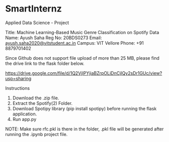 # SmartInternz
Applied Data Science - Project

Title: Machine Learning-Based Music Genre Classification on Spotify Data 
Name: Ayush Saha
Reg No: 20BDS0273
Email: ayush.saha2020@vitstudent.ac.in
Campus: VIT Vellore 
Phone: +91 8879701402

Since Github does not support file upload of more than 25 MB, please find the drive link to the flask folder below. 

https://drive.google.com/file/d/1Q2VjIPYjiaBZrpOLiDnCjIQy2sDr1GUc/view?usp=sharing

Instructions
1. Download the .zip file.
2. Extract the Spotify(2) Folder.
3. Download Spotipy library (pip install spotipy) before running the flask application. 
4. Run app.py

NOTE: Make sure rfc.pkl is there in the folder, .pkl file will be generated after running the .ipynb project file. 
